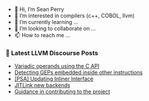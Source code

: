 - 👋 Hi, I’m Sean Perry
- 👀 I’m interested in compilers (c++, COBOL, llvm)
- 🌱 I’m currently learning ...
- 💞️ I’m looking to collaborate on ...
- 📫 How to reach me ...

<!---
s66perry/s66perry is a ✨ special ✨ repository because its `README.md` (this file) appears on your GitHub profile.
You can click the Preview link to take a look at your changes.
--->
### 📕 Latest LLVM Discourse Posts

<!-- DISCOURSE-LLVM:START -->
- [Variadic operands using the C API](https://discourse.llvm.org/t/variadic-operands-using-the-c-api/69430#post_4)
- [Detecting GEPs embedded inside other instructions](https://discourse.llvm.org/t/detecting-geps-embedded-inside-other-instructions/69442#post_2)
- [[PSA] Updating Inliner Interface](https://discourse.llvm.org/t/psa-updating-inliner-interface/69224#post_2)
- [JITLink new backends](https://discourse.llvm.org/t/jitlink-new-backends/68223#post_16)
- [Guidance in contributing to the project](https://discourse.llvm.org/t/guidance-in-contributing-to-the-project/69008?page=3#post_50)
<!-- DISCOURSE-LLVM:END -->
